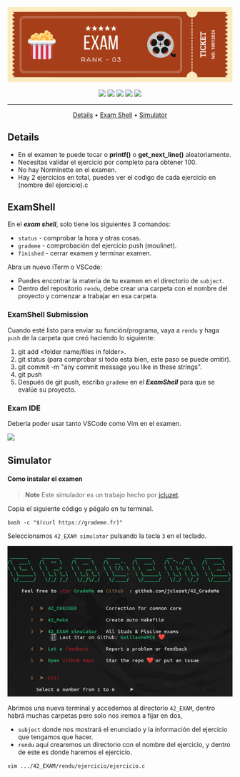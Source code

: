 ![exam_rank_03](./public/exam_rank_03_header.png)

<div align="center">
	<img src="https://img.shields.io/badge/status-finished-success?color=%23A63F19&style=flat" />
	<img src="https://img.shields.io/badge/score-100%20%2F%20100-success?color=%23A63F19&style=flat" />
	<img src="https://img.shields.io/badge/evaluated-10%20%2F%2001%20%2F%202024-success?color=%23A63F19&style=flat" />
	<img src="https://img.shields.io/badge/C-A63F19?style=flat&logo=c&logoColor=white" />
	<img src='https://img.shields.io/badge/Málaga-A63F19?style=flat&logo=42&logoColor=white'/>
</div>

---

<p align="center">
	<a href="#details">Details</a> •
	<a href="#examshell">Exam Shell</a> •
	<a href="#simulator">Simulator</a>
</p>

## Details
- En el examen te puede tocar o **printf()** o **get_next_line()** aleatoriamente.
- Necesitas validar el ejercicio por completo para obtener 100.
- No hay Norminette en el examen.
- Hay 2 ejercicios en total, puedes ver el codigo de cada ejercicio en (nombre del ejercicio).c

## ExamShell

En el ***exam shell***, solo tiene los siguientes 3 comandos:
- `status` - comprobar la hora y otras cosas.
- `grademe` - comprobación del ejercicio push (moulinet).
- `finished` - cerrar examen y terminar examen.

Abra un nuevo iTerm o VSCode:
- Puedes encontrar la materia de tu examen en el directorio de `subject`.
- Dentro del repositorio `rendu`, debe crear una carpeta con el nombre del proyecto y comenzar a trabajar en esa carpeta.

### ExamShell Submission
Cuando esté listo para enviar su función/programa, vaya a `rendu` y haga `push` de la carpeta que creó haciendo lo siguiente:
1. git add <folder name/files in folder>.
2. git status (para comprobar si todo esta bien, este paso se puede omitir).
3. git commit -m "any commit message you like in these strings".
4. git push
5. Después de git push, escriba `grademe` en el ***ExamShell*** para que se evalúe su proyecto.

### Exam IDE
Debería poder usar tanto VSCode como Vim en el examen.
<p>
	<img src="https://skillicons.dev/icons?i=nano,vim" />
</p>

## Simulator
#### Como instalar el examen

> **Note**
> Este simulador es un trabajo hecho por [jcluzet](https://github.com/JCluzet/).

Copia el siguiente código y pégalo en tu terminal.
```
bash -c "$(curl https://grademe.fr)"
```
Seleccionamos `42_EXAM simulator` pulsando la tecla `3` en el teclado.

[![img grademe 1](public/grademe_01.png)](https://grademe.fr/)

Abrimos una nueva terminal y accedemos al directorio `42_EXAM`, dentro habrá muchas carpetas pero solo nos iremos a fijar en dos,
- `subject` donde nos mostrará el enunciado y la información del ejercicio que tengamos que hacer.
- `rendu` aquí crearemos un directorio con el nombre del ejercicio, y dentro de este es donde haremos el ejercicio.
```bash
vim .../42_EXAM/rendu/ejercicio/ejercicio.c
```
